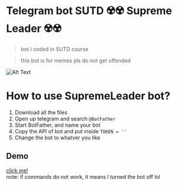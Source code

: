 # Telegram bot SUTD ☢️☢️ Supreme Leader ☢️☢️
> bot I coded in SUTD course

> this bot is for memes pls do not get offended



![Alt Text](https://media.giphy.com/media/UTeXLJy8Thl6W4zuqM/giphy.gif)



# How to use SupremeLeader bot?
1. Download all the files
2. Open up telegram and search `@BotFather`
3. Start BotFather, and name your bot
4. Copy the API of bot and put inside `TOKEN = ''`
5. Change the bot to whatver you like

## Demo
[click me!](https://t.me/SumpreLeader77_bot) <br>
note: if commands do not work, it means I turned the bot off lol
